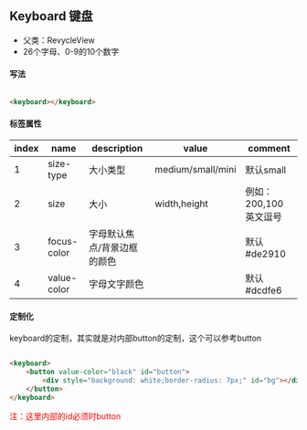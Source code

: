 ## Keyboard 键盘

* 父类：RevycleView
* 26个字母、0-9的10个数字

#### 写法

```html

<keyboard></keyboard>
```

#### 标签属性

| index | name        | description    | value             | comment         |
|-------|-------------|----------------|-------------------|-----------------|
| 1     | size-type   | 大小类型           | medium/small/mini | 默认small         |
| 2     | size        | 大小             | width,height      | 例如：200,100 英文逗号 |
| 3     | focus-color | 字母默认焦点/背景边框的颜色 |                   | 默认#de2910       |
| 4     | value-color | 字母文字颜色         |                   | 默认#dcdfe6       |

#### 定制化

keyboard的定制，其实就是对内部button的定制，这个可以参考button

```html

<keyboard>
    <button value-color="black" id="button">
        <div style="background: white;border-radius: 7px;" id="bg"></div>
    </button>
</keyboard>
```

<span style="color:red;">注：这里内部的id必须时button</span>